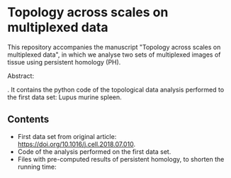# Topology across scales on multiplexed data

This repository accompanies the manuscript "Topology across scales on multiplexed data", in which we analyse two sets of multiplexed images of tissue using persistent homology (PH).

Abstract: 

. It contains the python code of the topological data analysis performed to the first data set: Lupus murine spleen.

## Contents
- First data set from original article: https://doi.org/10.1016/j.cell.2018.07.010.
- Code of the analysis performed on the first data set.
- Files with pre-computed results of persistent homology, to shorten the running time: 
